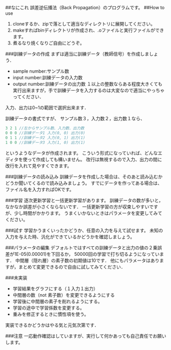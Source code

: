 ##なにこれ
誤差逆伝播法（Back Propagation）のプログラムです。
##How to use

1. cloneするか、zipで落として適当なディレクトリに展開してください。
2. makeすればbinディレクトリが作成され、.oファイルと実行ファイルができます。
3. 煮るなり焼くなりご自由にどうぞ。

###訓練データの作成
まずは適当に訓練データ（教師信号）を作成しましょう．
- sample number:サンプル数
- input number:訓練データの入力数
- output number:訓練データの出力数
１以上の整数ならある程度大きくても実行出来ますが，手で訓練データを入力するのは大変なので適当にやっちゃってください．

入力、出力は0~1の範囲で選択出来ます．

訓練データの書式ですが、
サンプル数３，入力数２，出力数１なら、

```cpp
3 2 1 //左からサンプル数、入力数、出力数
0 0 0 //訓練データ1 入力(0, 0) 出力(0)
0 1 1 //訓練データ2 入力(0, 1) 出力(1)
1 0 0 //訓練データ3 入力(1, 0) 出力(1)
```

というようなデータが作成されます。
こういう形式になっていれば、どんなエディタを使って作成しても構いません。
改行は無視するので入力、出力の間に改行を入れて見やすくできます。

###訓練データの読み込み
訓練データを作成した場合は、そのあと読み込むかどうか聞いてくるので読み込みましょう。
すでにデータを作ってある場合は、ファイル名を入力すればOKです。

###学習
逐次更新学習と一括更新学習があります。
訓練データの数が多いと，なかなか誤差が小さくならないです．
一括更新学習の方が収束しやすいですが、少し時間がかかります。
うまくいかないときはパラメータを変更してみてください。

###試す
学習かうまくいったかどうか、任意の入力を与えて試せます。
未知の入力を与えた時、汎化ができているかどうかを確認しましょう。

###パラメータの編集
デフォルトではすべての訓練データと出力の値の２乗誤差が1E-05(0.00001)を下回るか，
50000回の学習で打ち切るようになっています．
中間層（隠れ層）の素子数の初期値は10です．
他にもパラメータはありますが，まとめて変更できるので自由に試してみてください．

###未実装
- 学習結果をグラフにする（１入力１出力）
- 中間層の数（not 素子数）を変更できるようにする
- 学習後に中間層の素子を削れるようにする。
- 学習の途中で学習係数を変更する。
- 重みを修正するときに慣性項を使う。

実装できるかどうかはやる気と元気次第です．

###注意
一応動作確認はしていますが、実行して何かあっても自己責任でお願いします。

